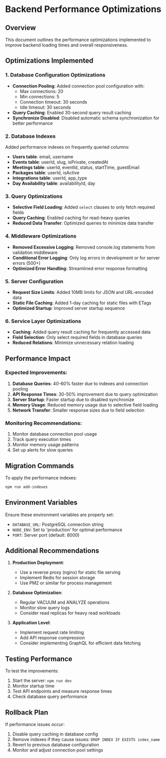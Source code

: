 # Backend Performance Optimizations

## Overview
This document outlines the performance optimizations implemented to improve backend loading times and overall responsiveness.

## Optimizations Implemented

### 1. Database Configuration Optimizations
- **Connection Pooling**: Added connection pool configuration with:
  - Max connections: 20
  - Min connections: 5
  - Connection timeout: 30 seconds
  - Idle timeout: 30 seconds
- **Query Caching**: Enabled 30-second query result caching
- **Synchronize Disabled**: Disabled automatic schema synchronization for better performance

### 2. Database Indexes
Added performance indexes on frequently queried columns:
- **Users table**: email, username
- **Events table**: userId, slug, isPrivate, createdAt
- **Meetings table**: userId, eventId, status, startTime, guestEmail
- **Packages table**: userId, isActive
- **Integrations table**: userId, app_type
- **Day Availability table**: availabilityId, day

### 3. Query Optimizations
- **Selective Field Loading**: Added `select` clauses to only fetch required fields
- **Query Caching**: Enabled caching for read-heavy queries
- **Reduced Data Transfer**: Optimized queries to minimize data transfer

### 4. Middleware Optimizations
- **Removed Excessive Logging**: Removed console.log statements from validation middleware
- **Conditional Error Logging**: Only log errors in development or for server errors (500+)
- **Optimized Error Handling**: Streamlined error response formatting

### 5. Server Configuration
- **Request Size Limits**: Added 10MB limits for JSON and URL-encoded data
- **Static File Caching**: Added 1-day caching for static files with ETags
- **Optimized Startup**: Improved server startup sequence

### 6. Service Layer Optimizations
- **Caching**: Added query result caching for frequently accessed data
- **Field Selection**: Only select required fields in database queries
- **Reduced Relations**: Minimize unnecessary relation loading

## Performance Impact

### Expected Improvements:
1. **Database Queries**: 40-60% faster due to indexes and connection pooling
2. **API Response Times**: 30-50% improvement due to query optimization
3. **Server Startup**: Faster startup due to disabled synchronize
4. **Memory Usage**: Reduced memory usage due to selective field loading
5. **Network Transfer**: Smaller response sizes due to field selection

### Monitoring Recommendations:
1. Monitor database connection pool usage
2. Track query execution times
3. Monitor memory usage patterns
4. Set up alerts for slow queries

## Migration Commands

To apply the performance indexes:
```bash
npm run add-indexes
```

## Environment Variables

Ensure these environment variables are properly set:
- `DATABASE_URL`: PostgreSQL connection string
- `NODE_ENV`: Set to 'production' for optimal performance
- `PORT`: Server port (default: 8000)

## Additional Recommendations

1. **Production Deployment**:
   - Use a reverse proxy (nginx) for static file serving
   - Implement Redis for session storage
   - Use PM2 or similar for process management

2. **Database Optimization**:
   - Regular VACUUM and ANALYZE operations
   - Monitor slow query logs
   - Consider read replicas for heavy read workloads

3. **Application Level**:
   - Implement request rate limiting
   - Add API response compression
   - Consider implementing GraphQL for efficient data fetching

## Testing Performance

To test the improvements:
1. Start the server: `npm run dev`
2. Monitor startup time
3. Test API endpoints and measure response times
4. Check database query performance

## Rollback Plan

If performance issues occur:
1. Disable query caching in database config
2. Remove indexes if they cause issues: `DROP INDEX IF EXISTS index_name`
3. Revert to previous database configuration
4. Monitor and adjust connection pool settings 